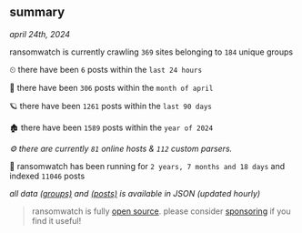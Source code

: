 
## summary
_april 24th, 2024_

ransomwatch is currently crawling `369` sites belonging to `184` unique groups

⏲ there have been `6` posts within the `last 24 hours`

🦈 there have been `306` posts within the `month of april`

🪐 there have been `1261` posts within the `last 90 days`

🏚 there have been `1589` posts within the `year of 2024`

_⚙️ there are currently `81` online hosts & `112` custom parsers._

🦕 ransomwatch has been running for `2 years, 7 months and 18 days` and indexed `11046` posts

_all data  [(groups)](http://ransomwhat.telemetry.ltd/groups) and [(posts)](http://ransomwhat.telemetry.ltd/posts) is available in JSON (updated hourly)_

> ransomwatch is fully [open source](https://github.com/joshhighet/ransomwatch#ransomwatch--). please consider [sponsoring](https://github.com/sponsors/joshhighet) if you find it useful!
